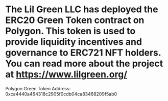 # The Lil Green LLC has deployed the ERC20 Green Token contract on Polygon. This token is used to provide liquidity incentives and governance to ERC721 NFT holders. You can read more about the project at https://www.lilgreen.org/
Polygon Green Token Address: 0xca4440a464318c2905f0cdb04ca83468209f5ab0
